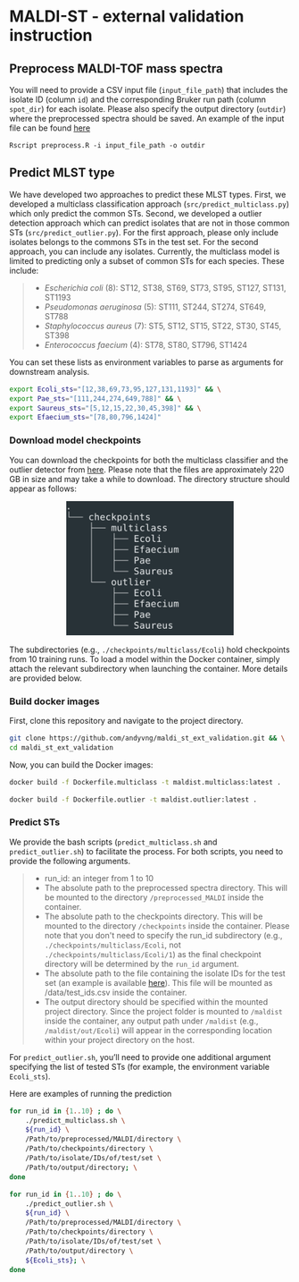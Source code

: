 # MALDI-ST - external validation instruction

## Preprocess MALDI-TOF mass spectra
You will need to provide a CSV input file (`input_file_path`) that includes the isolate ID (column `id`) and the corresponding Bruker run path (column `spot_dir`) for each isolate. Please also specify the output directory (`outdir`) where the preprocessed spectra should be saved. An example of the input file can be found [here](./data/maldi_input_file.csv)

```
Rscript preprocess.R -i input_file_path -o outdir
```

## Predict MLST type
We have developed two approaches to predict these MLST types. First, we developed a multiclass classification approach (`src/predict_multiclass.py`) which only predict the common STs. Second, we developed a outlier detection approach which can predict isolates that are not in those common STs (`src/predict_outlier.py`). For the first approach, please only include isolates belongs to the commons STs in the test set. For the second approach, you can include any isolates. Currently, the multiclass model is limited to predicting only a subset of common STs for each species. These include:

> - *Escherichia coli* (8): ST12, ST38, ST69, ST73, ST95, ST127, ST131, ST1193
> - *Pseudomonas aeruginosa* (5): ST111, ST244, ST274, ST649, ST788
> - *Staphylococcus aureus* (7): ST5, ST12, ST15, ST22, ST30, ST45, ST398
> - *Enterococcus faecium* (4): ST78, ST80, ST796, ST1424

You can set these lists as environment variables to parse as arguments for downstream analysis.

```bash
export Ecoli_sts="[12,38,69,73,95,127,131,1193]" && \
export Pae_sts="[111,244,274,649,788]" && \
export Saureus_sts="[5,12,15,22,30,45,398]" && \
export Efaecium_sts="[78,80,796,1424]"
```

### Download model checkpoints
You can download the checkpoints for both the multiclass classifier and the outlier detector from [here](https://www.dropbox.com/scl/fo/d27kkmi3f2yite4b3cyk5/AMuRwT-5HnfE0E5JopscbRs?rlkey=l6i79wef8kypgtmdsi8lgw9xg&st=lg48in9u&dl=0). Please note that the files are approximately 220 GB in size and may take a while to download. The directory structure should appear as follows:

<p align="center">
  <img src="assets/tree.png" alt="Tree file" width="300">
</p>

The subdirectories (e.g., `./checkpoints/multiclass/Ecoli`) hold checkpoints from 10 training runs. To load a model within the Docker container, simply attach the relevant subdirectory when launching the container. More details are provided below.

### Build docker images
First, clone this repository and navigate to the project directory.
```bash
git clone https://github.com/andyvng/maldi_st_ext_validation.git && \
cd maldi_st_ext_validation
```

Now, you can build the Docker images:

```bash
docker build -f Dockerfile.multiclass -t maldist.multiclass:latest .
```

```bash
docker build -f Dockerfile.outlier -t maldist.outlier:latest .
```

### Predict STs
We provide the bash scripts (`predict_multiclass.sh` and `predict_outlier.sh`) to facilitate the process. For both scripts, you need to provide the following arguments.

> - run_id: an integer from 1 to 10
> - The absolute path to the preprocessed spectra directory. This will be mounted to the directory `/preprocessed_MALDI` inside the container.
> - The absolute path to the checkpoints directory. This will be mounted to the directory `/checkpoints` inside the container. Please note that you don't need to specify the run_id subdirectory (e.g., `./checkpoints/multiclass/Ecoli`, not `./checkpoints/multiclass/Ecoli/1`) as the final checkpoint directory will be determined by the `run_id` argument.
> - The absolute path to the file containing the isolate IDs for the test set (an example is available [here](./data/test_ids.csv)). This file will be mounted as /data/test_ids.csv inside the container.
> - The output directory should be specified within the mounted project directory. Since the project folder is mounted to `/maldist` inside the container, any output path under `/maldist` (e.g., `/maldist/out/Ecoli`) will appear in the corresponding location within your project directory on the host.

For `predict_outlier.sh`, you’ll need to provide one additional argument specifying the list of tested STs (for example, the environment variable `Ecoli_sts`).

Here are examples of running the prediction

```bash
for run_id in {1..10} ; do \
    ./predict_multiclass.sh \
    ${run_id} \
    /Path/to/preprocessed/MALDI/directory \
    /Path/to/checkpoints/directory \
    /Path/to/isolate/IDs/of/test/set \
    /Path/to/output/directory; \
done
```

```bash
for run_id in {1..10} ; do \
    ./predict_outlier.sh \
    ${run_id} \
    /Path/to/preprocessed/MALDI/directory \
    /Path/to/checkpoints/directory \
    /Path/to/isolate/IDs/of/test/set \
    /Path/to/output/directory \
    ${Ecoli_sts}; \
done
```
